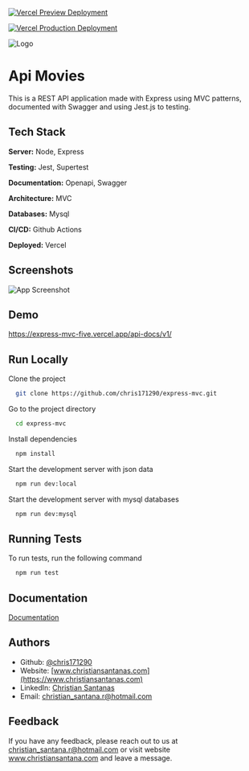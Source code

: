 [![Vercel Preview Deployment](https://github.com/chris171290/express-mvc-vercel-actions/actions/workflows/preview.yaml/badge.svg)](https://github.com/chris171290/express-mvc-vercel-actions/actions/workflows/preview.yaml)

[![Vercel Production Deployment](https://github.com/chris171290/express-mvc-vercel-actions/actions/workflows/production.yaml/badge.svg)](https://github.com/chris171290/express-mvc-vercel-actions/actions/workflows/production.yaml)

![Logo](https://www.christiansantanas.com/assets/cs-57SBDUU4.png)


# Api Movies

This is a REST API application made with Express using MVC patterns, documented with Swagger and using Jest.js to testing.


## Tech Stack

**Server:** Node, Express

**Testing:** Jest, Supertest

**Documentation:** Openapi, Swagger

**Architecture:** MVC

**Databases:** Mysql

**CI/CD:** Github Actions

**Deployed:** Vercel


## Screenshots

![App Screenshot](https://cdn.sanity.io/images/5fomor9u/production/9e9ddaacf823de21d88666f6a7432589b7c7b090-1365x767.png)


## Demo

https://express-mvc-five.vercel.app/api-docs/v1/


## Run Locally

Clone the project

```bash
  git clone https://github.com/chris171290/express-mvc.git
```

Go to the project directory

```bash
  cd express-mvc
```

Install dependencies

```bash
  npm install
```

Start the development server with json data

```bash
  npm run dev:local
```

Start the development server with mysql databases

```bash
  npm run dev:mysql
```
## Running Tests

To run tests, run the following command

```bash
  npm run test
```


## Documentation

[Documentation](https://express-mvc-five.vercel.app/api-docs/v1/)


## Authors

- Github: [@chris171290](https://github.com/chris171290) 
- Website: [www.christiansantanas.com](https://www.christiansantanas.com)
- LinkedIn: [Christian Santanas](https://www.linkedin.com/in/csantanas/)
- Email: [christian_santana.r@hotmail.com](https://www.linkedin.com/in/csantanas/)


## Feedback

If you have any feedback, please reach out to us at christian_santana.r@hotmail.com or visit website www.christiansantana.com and leave a message.

